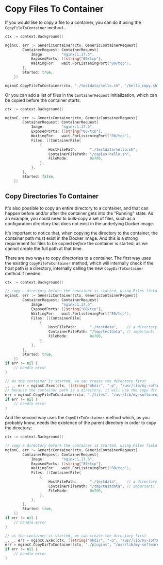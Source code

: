 # Copy Files To Container

If you would like to copy a file to a container, you can do it using the `CopyFileToContainer` method...

```go
ctx := context.Background()

nginxC, err := GenericContainer(ctx, GenericContainerRequest{
		ContainerRequest: ContainerRequest{
			Image:        "nginx:1.17.6",
			ExposedPorts: []string{"80/tcp"},
			WaitingFor:   wait.ForListeningPort("80/tcp"),
		},
		Started: true,
	})

nginxC.CopyFileToContainer(ctx, "./testdata/hello.sh", "/hello_copy.sh", 0o700)
```

Or you can add a list of files in the `ContainerRequest` initialization, which can be copied before the container starts:

```go
ctx := context.Background()

nginxC, err := GenericContainer(ctx, GenericContainerRequest{
		ContainerRequest: ContainerRequest{
			Image:        "nginx:1.17.6",
			ExposedPorts: []string{"80/tcp"},
			WaitingFor:   wait.ForListeningPort("80/tcp"),
			Files: []ContainerFile{
				{
					HostFilePath:      "./testdata/hello.sh",
					ContainerFilePath: "/copies-hello.sh",
					FileMode:          0o700,
				},
			},
		},
		Started: false,
	})
```

## Copy Directories To Container

It's also possible to copy an entire directory to a container, and that can happen before and/or after the container gets into the "Running" state. As an example, you could need to bulk-copy a set of files, such as a configuration directory that does not exist in the underlying Docker image.

It's important to notice that, when copying the directory to the container, the container path must exist in the Docker image. And this is a strong requirement for files to be copied _before_ the container is started, as we cannot create the full path at that time.

There are two ways to copy directories to a container. The first way uses the existing `CopyFileToContainer` method, which will internally check if the host path is a directory, internally calling the new `CopyDirToContainer` method if needed:

```go
ctx := context.Background()

// copy a directory before the container is started, using Files field
nginxC, err := GenericContainer(ctx, GenericContainerRequest{
		ContainerRequest: ContainerRequest{
			Image:        "nginx:1.17.6",
			ExposedPorts: []string{"80/tcp"},
			WaitingFor:   wait.ForListeningPort("80/tcp"),
			Files: []ContainerFile{
				{
					HostFilePath:      "./testdata",    // a directory
					ContainerFilePath: "/tmp/testdata", // important! its parent already exists
					FileMode:          0o700,
				},
			},
		},
		Started: true,
	})
if err != nil {
	// handle error
}

// as the container is started, we can create the directory first
_, _, err = nginxC.Exec(ctx, []string{"mkdir", "-p", "/usr/lib/my-software/config"})
// because the container path is a directory, it will use the copy dir method as fallback
err = nginxC.CopyFileToContainer(ctx, "./files", "/usr/lib/my-software/config/files", 0o700)
if err != nil {
	// handle error
}
```

And the second way uses the `CopyDirToContainer` method which, as you probably know, needs the existence of the parent directory in order to copy the directory:

```go
ctx := context.Background()

// copy a directory before the container is started, using Files field
nginxC, err := GenericContainer(ctx, GenericContainerRequest{
		ContainerRequest: ContainerRequest{
			Image:        "nginx:1.17.6",
			ExposedPorts: []string{"80/tcp"},
			WaitingFor:   wait.ForListeningPort("80/tcp"),
			Files: []ContainerFile{
				{
					HostFilePath:      "./testdata",    // a directory
					ContainerFilePath: "/tmp/testdata", // important! its parent already exists
					FileMode:          0o700,
				},
			},
		},
		Started: true,
	})
if err != nil {
	// handle error
}

// as the container is started, we can create the directory first
_, _, err = nginxC.Exec(ctx, []string{"mkdir", "-p", "/usr/lib/my-software/config"})
err = nginxC.CopyDirToContainer(ctx, "./plugins", "/usr/lib/my-software/config/plugins", 0o700)
if err != nil {
	// handle error
}
```
